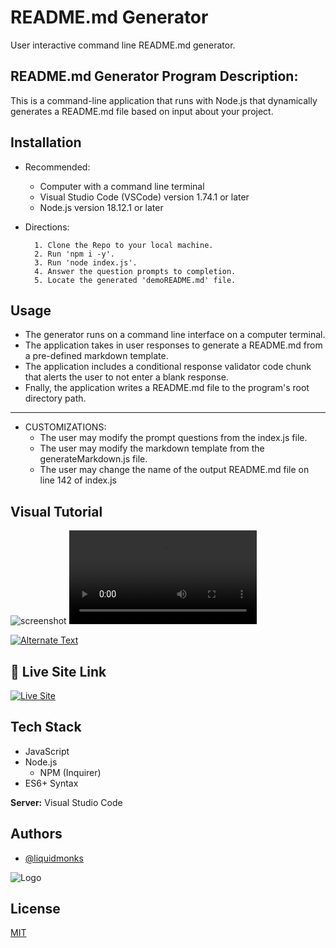 
# README.md Generator

User interactive command line README.md generator.



## README.md Generator Program Description:

This is a command-line application that runs with Node.js that dynamically generates a README.md file based on input about your project.


## Installation

- Recommended: 
    - Computer with a command line terminal
    - Visual Studio Code (VSCode) version 1.74.1 or later
    - Node.js version 18.12.1 or later

- Directions:

        1. Clone the Repo to your local machine. 
        2. Run 'npm i -y'.
        3. Run 'node index.js'.
        4. Answer the question prompts to completion. 
        5. Locate the generated 'demoREADME.md' file. 

## Usage

- The generator runs on a command line interface on a computer terminal. 
- The application takes in user responses to generate a README.md from a pre-defined markdown template.
- The application includes a conditional response validator code chunk that alerts the user to not enter a blank response.
- Fnally, the application writes a README.md file to the program's root directory path.
________
- CUSTOMIZATIONS:
    - The user may modify the prompt questions from the index.js file. 
    - The user may modify the markdown template from the generateMarkdown.js file. 
    - The user may change the name of the output README.md file on line 142 of index.js



## Visual Tutorial

![screenshot](https://github.com/liquidmonks/readme-generator/blob/main/assets/media/screenshot.gif)
![Video Tutorial](https://github.com/liquidmonks/readme-generator/blob/main/assets/media/tutorial.mp4)

[![Alternate Text]({https://github.com/liquidmonks/readme-generator/blob/main/assets/media/screenshot.gif})]({https://github.com/liquidmonks/readme-generator/blob/main/assets/media/tutorial.mp4} "Link Title")

## 🔗 Live Site Link
[![Live Site](https://img.shields.io/badge/livesite-click-orange)](https://https://liquidmonks.github.io/weather-dashboard//)

## Tech Stack


- JavaScript
- Node.js 
    - NPM (Inquirer)
- ES6+ Syntax




**Server:** Visual Studio Code


## Authors

- [@liquidmonks](https://www.github.com/liquidmonks)


![Logo](https://i.imgur.com/MrXyBQy.png)


## License

[MIT](https://choosealicense.com/licenses/mit/)

